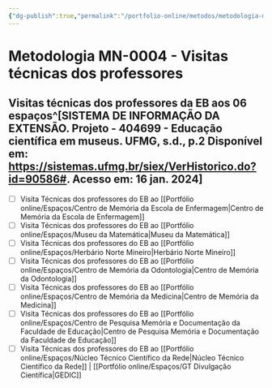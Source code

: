 ```yaml
---
{"dg-publish":true,"permalink":"/portfolio-online/metodos/metodologia-mn-0004-visitas-tecnicas-dos-professores/","tags":["💼/🎯/🛠️"],"created":"2024-02-05T11:59:48.953-03:00","updated":"2024-02-05T11:31:36.025-03:00"}
---
```



# Metodologia MN-0004 - Visitas técnicas dos professores

## Visitas técnicas dos professores da EB aos 06 espaços^[SISTEMA DE INFORMAÇÃO DA EXTENSÃO. **Projeto - 404699 - Educação científica em museus**. UFMG, s.d., p.2 Disponível em: <https://sistemas.ufmg.br/siex/VerHistorico.do?id=90586#>. Acesso em: 16 jan. 2024]

- [ ] Visita Técnicas dos professores do EB ao [[Portfólio online/Espaços/Centro de Memória da Escola de Enfermagem\|Centro de Memória da Escola de Enfermagem]]
- [ ] Visita Técnicas dos professores do EB ao [[Portfólio online/Espaços/Museu da Matemática\|Museu da Matemática]]
- [ ] Visita Técnicas dos professores do EB ao [[Portfólio online/Espaços/Herbário Norte Mineiro\|Herbário Norte Mineiro]]
- [ ] Visita Técnicas dos professores do EB ao [[Portfólio online/Espaços/Centro de Memória da Odontologia\|Centro de Memória da Odontologia]]
- [ ] Visita Técnicas dos professores do EB ao [[Portfólio online/Espaços/Centro de Memória da Medicina\|Centro de Memória da Medicina]]
- [ ] Visita Técnicas dos professores do EB ao [[Portfólio online/Espaços/Centro de Pesquisa Memória e Documentação da Faculdade de Educação\|Centro de Pesquisa Memória e Documentação da Faculdade de Educação]]
- [ ] Visita Técnicas dos professores do EB ao [[Portfólio online/Espaços/Núcleo Técnico Científico da Rede\|Núcleo Técnico Científico da Rede]] | [[Portfólio online/Espaços/GT Divulgação Científica\|GEDIC]]